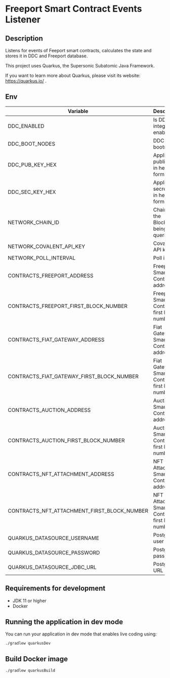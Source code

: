 # Freeport Smart Contract Events Listener

## Description

Listens for events of Feeport smart contracts, calculates the state and stores it in DDC and Freeport database.

This project uses Quarkus, the Supersonic Subatomic Java Framework.

If you want to learn more about Quarkus, please visit its website: https://quarkus.io/ .

## Env

|Variable|Description|Default value|
|---|---|---|
|DDC_ENABLED|Is DDC integration enabled|`false`|
|DDC_BOOT_NODES|DDC bootnodes|`http://localhost:8888`|
|DDC_PUB_KEY_HEX|Application public key in hex format|`0xcafebabe`|
|DDC_SEC_KEY_HEX|Application secret key in hex format|`0xcafebabe`|
|NETWORK_CHAIN_ID|Chain ID of the Blockchain being queried.|`80001`|
|NETWORK_COVALENT_API_KEY|Covalent API key|`some test key`|
|NETWORK_POLL_INTERVAL|Poll interval|`PT1S`|
|CONTRACTS_FREEPORT_ADDRESS|Freeport Smart Contract address|`0xd1EdBAC660307c5B6d22E678FB5e22668C70Ad96`|
|CONTRACTS_FREEPORT_FIRST_BLOCK_NUMBER|Freeport Smart Contract first block number|`20997893`|
|CONTRACTS_FIAT_GATEWAY_ADDRESS|Fiat Gateway Smart Contract address|`0x1f8eC932B6ec39A0326b74E9648A158F88B24082`|
|CONTRACTS_FIAT_GATEWAY_FIRST_BLOCK_NUMBER|Fiat Gateway Smart Contract first block number|`20998037`|
|CONTRACTS_AUCTION_ADDRESS|Auction Smart Contract address|`0xd7cd23C84F9109F57f13eF28319e8787628DD7ad`|
|CONTRACTS_AUCTION_FIRST_BLOCK_NUMBER|Auction Smart Contract first block number|`21074782`|
|CONTRACTS_NFT_ATTACHMENT_ADDRESS|NFT Attachment Smart Contract address|`0x270693f873287a39172856Ad8cfbCd79b040b287`|
|CONTRACTS_NFT_ATTACHMENT_FIRST_BLOCK_NUMBER|NFT Attachment Smart Contract first block number|`21202148`|
|QUARKUS_DATASOURCE_USERNAME|Postgres user||
|QUARKUS_DATASOURCE_PASSWORD|Postgres password||
|QUARKUS_DATASOURCE_JDBC_URL|Postgres URL||

## Requirements for development

- JDK 11 or higher
- Docker

## Running the application in dev mode

You can run your application in dev mode that enables live coding using:

```shell
./gradlew quarkusDev
```

## Build Docker image

```shell
./gradlew quarkusBuild
```
